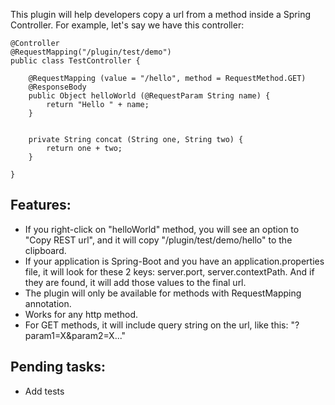 This plugin will help developers copy a url from a method inside a Spring Controller. For example, let's say we have this controller:

    @Controller
    @RequestMapping("/plugin/test/demo")
    public class TestController {

        @RequestMapping (value = "/hello", method = RequestMethod.GET)
        @ResponseBody
        public Object helloWorld (@RequestParam String name) {
            return "Hello " + name;
        }


        private String concat (String one, String two) {
            return one + two;
        }

    }

Features:
---------
- If you right-click on "helloWorld" method, you will see an option to "Copy REST url", and it will copy "/plugin/test/demo/hello" to the clipboard.
- If your application is Spring-Boot and you have an application.properties file, it will look for these 2 keys: server.port, server.contextPath. And if they are found, it will add those values to the final url.
- The plugin will only be available for methods with RequestMapping annotation.
- Works for any http method.
- For GET methods, it  will include query string on the url, like this: "?param1=X&param2=X..."

Pending tasks:
-------------- 
 - Add tests

